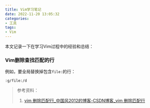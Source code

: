 ```yaml
---
title: Vim学习笔记
date: 2022-11-20 13:05:32
categories:
- 工具
tags:
- Vim
---
```

本文记录一下在学习Vim过程中的经验和总结：
<!--more-->

### Vim删除查找匹配的行
例如，要全局替换掉包含`file:`的行：
```vim
:g/file:/d
```
> 参考资料：
> 1. [vim 删除匹配行_中国风2012的博客-CSDN博客_vim 删除匹配行](https://blog.csdn.net/hanshileiai/article/details/50528505)
